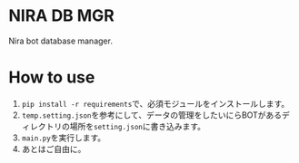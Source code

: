 # NIRA DB MGR
Nira bot database manager.

# How to use
1. `pip install -r requirements`で、必須モジュールをインストールします。  
2. `temp.setting.json`を参考にして、データの管理をしたいにらBOTがあるディレクトリの場所を`setting.json`に書き込みます。  
3. `main.py`を実行します。  
4. あとはご自由に。
